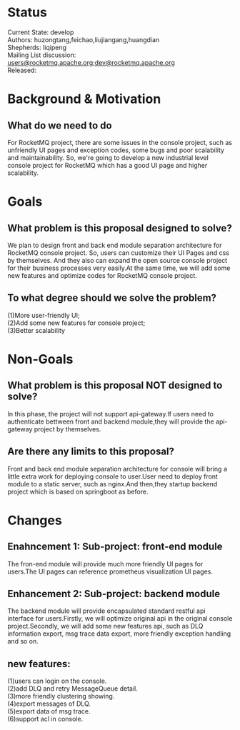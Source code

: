 # Status

Current State: develop    
Authors: huzongtang,feichao,liujiangang,huangdian    
Shepherds: liqipeng     
Mailing List discussion: users@rocketmq.apache.org;dev@rocketmq.apache.org     
Released:       

# Background & Motivation

## What do we need to do

For RocketMQ project, there are some issues in the console project, such as unfriendly UI pages and exception codes, some bugs and poor scalability and maintainability. So, we're going to develop a new industrial level console project for RocketMQ which has a good UI page and higher scalability.

# Goals
## What problem is this proposal designed to solve?

We plan to design front and back end module separation architecture for RocketMQ console project. So, users can customize their UI Pages and css by themselves. And they also can expand the open source console project for their business processes very easily.At the same time, we will add some new features and optimize codes for RocketMQ console project.  

## To what degree should we solve the problem?
(1)More user-friendly UI;    
(2)Add some new features for console project;    
(3)Better scalability     


# Non-Goals
## What problem is this proposal NOT designed to solve?

In this phase, the project will not support api-gateway.If users need to authenticate bettween front and backend module,they will provide the api-gateway project by themselves.

## Are there any limits to this proposal?

Front and back end module separation architecture for console will bring a little extra work for deploying console to user.User need to deploy front module to a static server, such as nginx.And then,they startup backend project which is based on springboot as before.

# Changes

## Enahncement 1: Sub-project: front-end module
The fron-end module will provide much more friendly UI pages for users.The UI pages can reference prometheus visualization UI pages.


## Enhancement 2: Sub-project: backend module
The backend module will provide encapsulated standard restful api interface for users.Firstly, we will optimize original api in the original console project.Secondly, we will add some new features api, such as DLQ information export, msg trace data export, more friendly exception handling and so on. 

## new features:
(1)users can login on the console.    
(2)add DLQ and retry MessageQueue detail.    
(3)more friendly clustering showing.    
(4)export messages of DLQ.    
(5)export data of msg trace.        
(6)support acl in console.     

